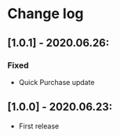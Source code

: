# Change log

## [1.0.1] - 2020.06.26:
### Fixed
- Quick Purchase update

## [1.0.0] - 2020.06.23:
- First release
